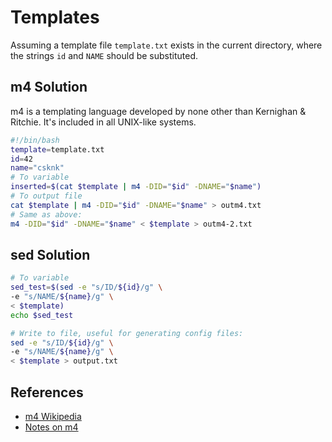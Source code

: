 # Templates
Assuming a template file `template.txt` exists in the current directory, where the strings `id` and `NAME` should be substituted.

m4 Solution 
-----------
m4 is a templating language developed by none other than Kernighan & Ritchie. It's included in all UNIX-like systems.

```bash
#!/bin/bash
template=template.txt
id=42
name="csknk"
# To variable
inserted=$(cat $template | m4 -DID="$id" -DNAME="$name")
# To output file
cat $template | m4 -DID="$id" -DNAME="$name" > outm4.txt
# Same as above:
m4 -DID="$id" -DNAME="$name" < $template > outm4-2.txt
```

sed Solution
------------
```bash
# To variable
sed_test=$(sed -e "s/ID/${id}/g" \
-e "s/NAME/${name}/g" \
< $template)
echo $sed_test

# Write to file, useful for generating config files:
sed -e "s/ID/${id}/g" \
-e "s/NAME/${name}/g" \
< $template > output.txt
```

References
----------
* [m4 Wikipedia][1]
* [Notes on m4][2]

[1]: https://en.wikipedia.org/wiki/M4_(computer_language)
[2]: https://mbreen.com/m4.html
